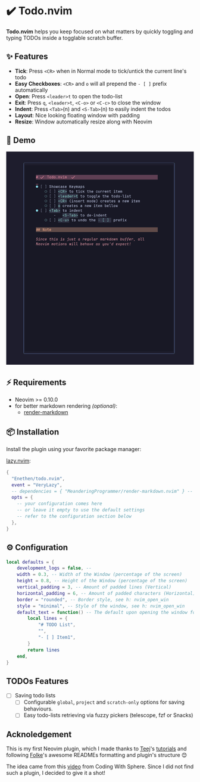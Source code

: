 # ✔️  Todo.nvim

**Todo.nvim** helps you keep focused on what matters by quickly toggling and typing TODOs inside a togglable scratch buffer.

## ✨ Features

- **Tick**: Press `<CR>` when in Normal mode to tick/untick the current line's todo
- **Easy Checkboxes**: `<CR>` and `o` will all prepend the `- [ ]` prefix automatically
- **Open**: Press `<leader>t` to open the todo-list
- **Exit**: Press `q`, `<leader>t`, `<C-o>` or `<C-c>` to close the window
- **Indent**: Press `<Tab>`(n) and `<S-Tab>`(n) to easily indent the todos
- **Layout**: Nice looking floating window with padding
- **Resize**: Window automatically resize along with Neovim

## 🎥 Demo

![Todo.nvim demo](media/todo.nvim-demo.gif)

## ⚡️ Requirements

- Neovim >= 0.10.0
- for better markdown rendering _(optional)_:
  - [render-markdown](MeanderingProgrammer/render-markdown.nvim)

## 📦 Installation

Install the plugin using your favorite package manager:

[lazy.nvim](https://github.com/folke/lazy.nvim):

```lua
{
  "Enethen/todo.nvim",
  event = "VeryLazy",
  -- dependencies = { "MeanderingProgrammer/render-markdown.nvim" } -- For better markdown rendering
  opts = {
    -- your configuration comes here
    -- or leave it empty to use the default settings
    -- refer to the configuration section below
  },
}
```

## ⚙️ Configuration

```lua
local defaults = {
    development_logs = false, -- 
    width = 0.3, -- Width of the Window (percentage of the screen)
    height = 0.8, -- Height of the Window (percentage of the screen)
    vertical_padding = 3, -- Amount of padded lines (Vertical)
    horizontal_padding = 6, -- Amount of padded characters (Horizontal)
    border = "rounded", -- Border style, see h: nvim_open_win
    style = "minimal", -- Style of the window, see h: nvim_open_win
    default_text = function() -- The default upon opening the window for the first time
        local lines = {
            "# TODO List",
            "",
            "- [ ] Item1",
        }
        return lines
    end,
}
```

## TODOs Features

- [ ] Saving todo lists
  - [ ] Configurable `global`, `project` and `scratch-only` options for saving behaviours.
  - [ ] Easy todo-lists retrieving via fuzzy pickers (telescope, fzf or Snacks)

## Acknoledgement

This is my first Neovim plugin, which I made thanks to [Teej](https://www.youtube.com/@teej_dv)'s [tutorials](https://www.youtube.com/watch?v=VGid4aN25iI&list=PLep05UYkc6wTyBe7kPjQFWVXTlhKeQejM&index=19) and following [Folke](https://github.com/folke)'s awesome READMEs formatting and plugin's structure 😊

The idea came from this [video](https://www.youtube.com/watch?v=LaIa1tQFOSY) from Coding With Sphere.
Since I did not find such a plugin, I decided to give it a shot!
